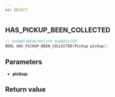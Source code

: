 ```yaml
---
ns: OBJECT
---
```

## HAS_PICKUP_BEEN_COLLECTED

```c
// 0x80EC48E6679313F9 0x0BE5CCED
BOOL HAS_PICKUP_BEEN_COLLECTED(Pickup pickup);
```


## Parameters
* **pickup**: 

## Return value
